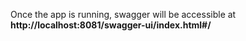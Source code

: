 Once the app is running, swagger will be accessible at **http://localhost:8081/swagger-ui/index.html#/**
